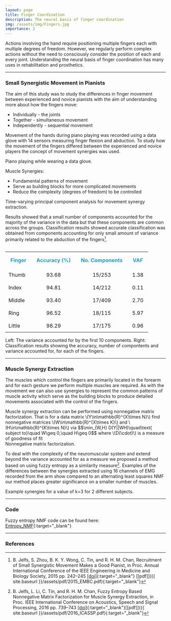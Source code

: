 ```yaml
---
layout: page
title: Finger Coordination
description: The neural basis of finger coordination
img: /assets/img/Fingers.jpg
importance: 2
---
```


Actions involving the hand require positioning multiple fingers each with multiple degrees of freedom. However, we regularly perform complex actions without the need to consciously consider the position of each and every joint. Understanding the neural basis of finger coordination has many uses in rehabilitation and prosthetics.

---

### Small Synergistic Movement in Pianists
<div class="row align-items-center justify-content-center">
  <div class="col-sm-8 mt-3 mt-md-0"><p>The aim of this study was to study the differences in finger movement between experienced and novice pianists with the aim of understanding more about how the fingers move:
    <ul><li>Individually - the joints</li>
      <li>Together - simultaneous movement</li>
      <li>Independently - sequential movement</li></ul></p>
    <p>Movement of the hands during piano playing was recorded using a data glove with 14 sensors measuring finger flexion and abduction. To study how the movement of the fingers differed between the experienced and novice players the concept of movement synergies was used.</p></div>
  <div class="col-sm-4 mt-3 mt-md-0"><img class="img-fluid rounded z-depth-1 p-2" src="{{ '/assets/img/Fingers.jpg' | relative_url }}" alt="" title="Data glove piano playing"/></div>
</div>
<div class="caption text-right">
    Piano playing while wearing a data glove.
</div>

Muscle Synergies:

* Fundamental patterns of movement
* Serve as building blocks for more complicated movements
* Reduce the complexity (degrees of freedom) to be controlled

<div class="row justify-content-center">
  <div class="col-sm-10 mt-3 mt-md-0"><img class="img-fluid rounded z-depth-1 p-2" src="{{ '/assets/img/TV_PCA.png' | relative_url }}" alt="" title="Time-varying PCA"/></div>
</div>
<div class="caption text-right">
    Time-varying principal component analysis for movement synergy extraction.
</div>

Results showed that a small number of components accounted for the majority of the variance in the data but that these components are common across the groups. Classification results showed accurate classification was obtained from components accounting for only small amount of variance primarily related to the abduction of the fingers[^1].

<div class="row align-items-center">
  <div class="col-sm-6 mt-3 mt-md-0"><img class="img-fluid rounded z-depth-1 p-2" src="{{ '/assets/img/VAF-10.png' | relative_url }}" alt="" title="Variance accounted for"/></div>
  <div class="col-sm-6 mt-3 mt-md0 table-responsive"><table table-sm table-borderless>
    <tr><th style="padding:1rem;color:#2698BA;">Finger</th><th style="padding:1rem;color:#2698BA;">Accuracy (%)</th><th style="padding:1rem;color:#2698BA;">No. Components</th><th style="padding:1rem;color:#2698BA;">VAF</th></tr>
    <tr><td style="padding:10px;">Thumb</td><td style="padding:10px;text-align:center;">93.68</td><td style="padding:10px;text-align:center;">15/253</td><td style="padding:10px;text-align:center;">1.38</td></tr>
    <tr><td style="padding:10px;">Index</td><td style="padding:10px;text-align:center">94.81</td><td style="padding:10px;text-align:center">14/212</td><td style="padding:10px;text-align:center">0.11</td></tr>
    <tr><td style="padding:10px;">Middle</td><td style="padding:10px;text-align:center">93.40</td><td style="padding:10px;text-align:center">17/409</td><td style="padding:10px;text-align:center">2.70</td></tr>
    <tr><td style="padding:10px;">Ring</td><td style="padding:10px;text-align:center">96.52</td><td style="padding:10px;text-align:center">18/115</td><td style="padding:10px;text-align:center">5.97</td></tr>
    <tr><td style="padding:10px;">Little</td><td style="padding:10px;text-align:center">98.29</td><td style="padding:10px;text-align:center">17/175</td><td style="padding:10px;text-align:center">0.96</td></tr>
  </table></div>
</div>
<div class="caption text-right">
    Left: The variance accounted for by the first 10 components. Right: Classification results showing the accuracy, number of compontents and variance accounted for, for each of the fingers.
</div>

---

### Muscle Synergy Extraction
The muscles which control the fingers are primarily located in the forearm and for each gesture we perform multiple muscles are required. As with the movement we can also use synergies to represent the common patterns of muscle activity which serve as the building blocks to produce detailed movements associated with the control of the fingers.

<div class="row align-items-center justify-content-center">
  <div class="col-sm-5 mt-3 mt-md-0"><img class="img-fluid rounded z-depth-1 p-2" src="{{ '/assets/img/NMFDiagram.png' | relative_url }}" alt="" title="NMF Diagram"/></div>
  <div class="col-sm-7 mt-3 mt-md-0">Muscle synergy extraction can be performed using nonnegative matrix factorization. That is for a data matrix \(Y\in\mathbb{R}^{X\times N}\) find nonnegative matrices \(W\in\mathbb{R}^{X\times K}\) and \(H\in\mathbb{R}^{K\times N}\) via $$\min_{W,H} D(Y||WH)\quad\text{ subject to}\quad W\geq 0,\quad H\geq 0$$
  where \(D(\cdot)\) is a measure of goodness of fit</div>
</div>
<div class="caption text-left">
    Nonnegative matrix factorization.
</div>

To deal with the complexity of the neuromuscular system and extend beyond the variance accounted for as a measure we proposed a method based on using fuzzy entropy as a similarity measure[^2]. Examples of the differences between the synergies extracted using 16 channels of EMG recorded from the arm show compared to an alternating least squares NMF our method places greater significance on a smaller number of muscles.

<div class="row justify-content-center">
  <div class="col-sm-10 mt-3 mt-md-0"><img class="img-fluid rounded z-depth-1 p-2" src="{{ '/assets/img/Subj1_K3.png' | relative_url }}" alt="" title="Synergies for Subject 1"/></div>
</div>
<div class="row justify-content-center mt-3">
  <div class="col-sm-10 mt-3 mt-md-0"><img class="img-fluid rounded z-depth-1 p-2" src="{{ '/assets/img/Subj2_K3.png' | relative_url }}" alt="" title="Synergies for Subject 2"/></div>
</div>
<div class="caption text-right">
    Example synergies for a value of k=3 for 2 different subjects.
</div>

---

### Code
Fuzzy entropy NMF code can be found here: [Entropy_NMF](https://github.com/beteje/Entropy_NMF){:target="_blank"}

---

### References
[^1]: B. Jelfs, S. Zhou, B. K. Y. Wong, C. Tin, and R. H. M. Chan, Recruitment of Small Synergistic Movement Makes a Good Pianist, in Proc. Annual International Conference of the IEEE Engineering in Medicine and Biology Society, 2015 pp. 242–245 [\[doi\]](http://doi.org/10.1109/embc.2015.7318345){:target="_blank"} [\[pdf\]]({{ site.baseurl }}/assets/pdf/2015_EMBC.pdf){:target="_blank"}
[^2]: B. Jelfs, L. Li, C. Tin, and R. H. M. Chan, Fuzzy Entropy Based Nonnegative Matrix Factorization for Muscle Synergy Extraction, in Proc. IEEE International Conference on Acoustics, Speech and Signal Processing, 2016 pp. 739–743 [\[doi\]](http://doi.org/10.1109/icassp.2016.7471773){:target="_blank"}[\[pdf\]]({{ site.baseurl }}/assets/pdf/2016_ICASSP.pdf){:target="_blank"}
